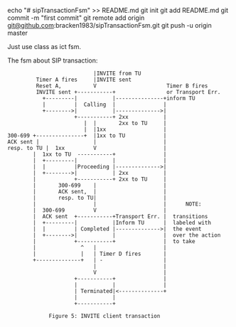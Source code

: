 

 echo "# sipTransactionFsm" >> README.md
 git init
 git add README.md
 git commit -m "first commit"
 git remote add origin git@github.com:bracken1983/sipTransactionFsm.git
 git push -u origin master


Just use class as ict fsm.

The fsm about SIP transaction:






    
    
    
    
    
    
                               |INVITE from TU
             Timer A fires     |INVITE sent
             Reset A,          V                      Timer B fires
             INVITE sent +-----------+                or Transport Err.
               +---------|           |---------------+inform TU
               |         |  Calling  |               |
               +-------->|           |-------------->|
                         +-----------+ 2xx           |
                            |  |       2xx to TU     |
                            |  |1xx                  |
    300-699 +---------------+  |1xx to TU            |
    ACK sent |                 |                     |
    resp. to TU |  1xx         V                     |
            |  1xx to TU  -----------+               |
            |  +---------|           |               |
            |  |         |Proceeding |-------------->|
            |  +-------->|           | 2xx           |
            |            +-----------+ 2xx to TU     |
            |       300-699    |                     |
            |       ACK sent,  |                     |
            |       resp. to TU|                     |
            |                  |                     |      NOTE:
            |  300-699         V                     |
            |  ACK sent  +-----------+Transport Err. |  transitions
            |  +---------|           |Inform TU      |  labeled with
            |  |         | Completed |-------------->|  the event
            |  +-------->|           |               |  over the action
            |            +-----------+               |  to take
            |              ^   |                     |
            |              |   | Timer D fires       |
            +--------------+   | -                   |
                               |                     |
                               V                     |
                         +-----------+               |
                         |           |               |
                         | Terminated|<--------------+
                         |           |
                         +-----------+

                 Figure 5: INVITE client transaction


